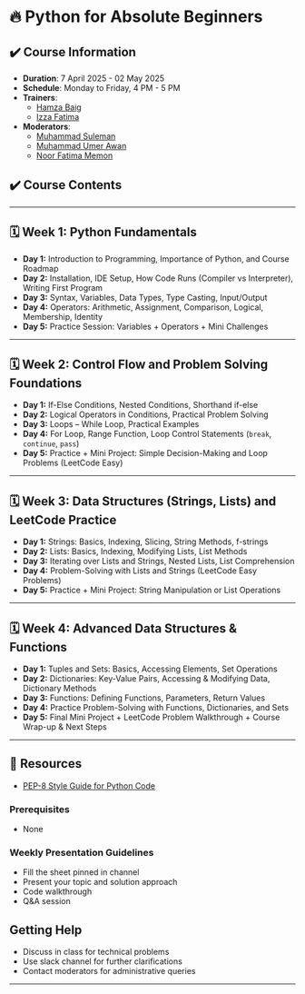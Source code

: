 # 🔥 Python for Absolute Beginners

## ✔️ Course Information
- **Duration**: 7 April 2025 - 02 May 2025
- **Schedule**: Monday to Friday, 4 PM - 5 PM 
- **Trainers**: 
  - [Hamza Baig](https://www.linkedin.com/in/hbhamzabaig/)
  - [Izza Fatima](https://www.linkedin.com/in/izza-fatima-5586ba221/)
- **Moderators**:
  - [Muhammad Suleman](https://www.linkedin.com/in/muhammad-suleman-z/)
  - [Muhammad Umer Awan](https://www.linkedin.com/in/mdumerdm/)
  - [Noor Fatima Memon](https://www.linkedin.com/in/noor-fatima-memon/)


## ✔️ Course Contents

---

## 🗓 Week 1: Python Fundamentals
- **Day 1:** Introduction to Programming, Importance of Python, and Course Roadmap  
- **Day 2:** Installation, IDE Setup, How Code Runs (Compiler vs Interpreter), Writing First Program  
- **Day 3:** Syntax, Variables, Data Types, Type Casting, Input/Output  
- **Day 4:** Operators: Arithmetic, Assignment, Comparison, Logical, Membership, Identity  
- **Day 5:** Practice Session: Variables + Operators + Mini Challenges  

---

## 🗓 Week 2: Control Flow and Problem Solving Foundations
- **Day 1:** If-Else Conditions, Nested Conditions, Shorthand if-else  
- **Day 2:** Logical Operators in Conditions, Practical Problem Solving  
- **Day 3:** Loops – While Loop, Practical Examples  
- **Day 4:** For Loop, Range Function, Loop Control Statements (`break`, `continue`, `pass`)  
- **Day 5:** Practice + Mini Project: Simple Decision-Making and Loop Problems (LeetCode Easy)  

---

## 🗓 Week 3: Data Structures (Strings, Lists) and LeetCode Practice
- **Day 1:** Strings: Basics, Indexing, Slicing, String Methods, f-strings  
- **Day 2:** Lists: Basics, Indexing, Modifying Lists, List Methods  
- **Day 3:** Iterating over Lists and Strings, Nested Lists, List Comprehension  
- **Day 4:** Problem-Solving with Lists and Strings (LeetCode Easy Problems)  
- **Day 5:** Practice + Mini Project: String Manipulation or List Operations  

---

## 🗓 Week 4: Advanced Data Structures & Functions
- **Day 1:** Tuples and Sets: Basics, Accessing Elements, Set Operations  
- **Day 2:** Dictionaries: Key-Value Pairs, Accessing & Modifying Data, Dictionary Methods  
- **Day 3:** Functions: Defining Functions, Parameters, Return Values  
- **Day 4:** Practice Problem-Solving with Functions, Dictionaries, and Sets  
- **Day 5:** Final Mini Project + LeetCode Problem Walkthrough + Course Wrap-up & Next Steps  

---

## 🚀 Resources
- [PEP-8 Style Guide for Python Code](https://peps.python.org/pep-0008/)

### Prerequisites
- None

### Weekly Presentation Guidelines
- Fill the sheet pinned in channel
- Present your topic and solution approach
- Code walkthrough
- Q&A session

## Getting Help
- Discuss in class for technical problems
- Use slack channel for further clarifications
- Contact moderators for administrative queries

---
